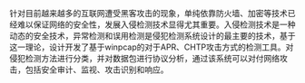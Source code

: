 针对目前越来越多的互联网遭受黑客攻击的现象，单纯依靠防火墙、加密等技术已经难以保证网络的安全性，发展入侵检测技术显得尤其重要。入侵检测技术是一种动态的安全技术，异常检测和误用检测是侵犯检测系统设计的最主要的技术，基于这一理论，设计开发了基于winpcap的对于APR、CHTP攻击方式的检测工具。对侵犯检测方法进行分类，并对数据包进行协议分析，通过该系统可以对付网络攻击，包括安全审计、监视、攻击识别和响应。
